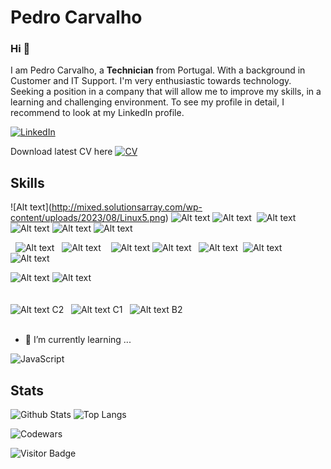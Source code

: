# Pedro Carvalho

### Hi 👋

I am Pedro Carvalho, a **Technician** from Portugal. With a background in Customer and IT Support. I'm very enthusiastic towards technology. Seeking a position in a company that will allow me to improve my skills, in a learning and challenging environment. To see my profile in detail, I recommend to look at my LinkedIn profile.

[![LinkedIn](https://img.shields.io/badge/linkedin-%230077B5.svg?style=for-the-badge&logo=linkedin&logoColor=white)](https://www.linkedin.com/in/SolutionsArray/)

Download latest CV here [![CV](http://mixed.solutionsarray.com/wp-content/uploads/2023/08/small_curriculum1.png)](http://mixed.solutionsarray.com/cv/)

## Skills

![Alt text](http://mixed.solutionsarray.com/wp-content/uploads/2023/08/Linux5.png<a href="https://en.wikipedia.org/wiki/Linux"></a>)
![Alt text](http://mixed.solutionsarray.com/wp-content/uploads/2023/09/2small_AppArmor.png)
![Alt text](http://mixed.solutionsarray.com/wp-content/uploads/2023/09/small_SELinux.png)
&nbsp;![Alt text](http://mixed.solutionsarray.com/wp-content/uploads/2023/08/UNIX.png)
&nbsp;&nbsp;![Alt text](http://mixed.solutionsarray.com/wp-content/uploads/2023/08/php.jpg)
![Alt text](http://mixed.solutionsarray.com/wp-content/uploads/2023/08/Laravel.png)
![Alt text](http://mixed.solutionsarray.com/wp-content/uploads/2023/08/JavaScript.png)

&nbsp;&nbsp;![Alt text](http://mixed.solutionsarray.com/wp-content/uploads/2023/08/Node.js.png)
&nbsp;&nbsp;![Alt text](http://mixed.solutionsarray.com/wp-content/uploads/2023/08/MySQL.png)
&nbsp;&nbsp;&nbsp;![Alt text](http://mixed.solutionsarray.com/wp-content/uploads/2023/09/4small_PostgreSQL.png)
![Alt text](http://mixed.solutionsarray.com/wp-content/uploads/2023/09/small_Apache.png)
&nbsp;&nbsp;![Alt text](http://mixed.solutionsarray.com/wp-content/uploads/2023/09/small_Nginx.png)
&nbsp;![Alt text](http://mixed.solutionsarray.com/wp-content/uploads/2023/08/small_git.png)
&nbsp;![Alt text](http://mixed.solutionsarray.com/wp-content/uploads/2023/08/small_docker.webp)

![Alt text](http://mixed.solutionsarray.com/wp-content/uploads/2023/08/small_podman.png)
![Alt text](https://img.shields.io/badge/kubernetes-white?style=for-the-badge&logo=kubernetes)
<br><br><br>
![Alt text](http://mixed.solutionsarray.com/wp-content/uploads/2023/08/portugal-flag-icon-32.png)&nbsp;C2 &nbsp;
![Alt text](http://mixed.solutionsarray.com/wp-content/uploads/2023/08/united-states-of-america-flag-3d-icon-32.png)&nbsp;C1 &nbsp;
![Alt text](http://mixed.solutionsarray.com/wp-content/uploads/2023/08/spain-flag-icon-32.png)&nbsp;B2
<br><br>    
- 🫡 I’m currently learning ...
  
![JavaScript](https://img.shields.io/badge/-JavaScript-black?style=flat-square&logo=javascript)

## Stats

![Github Stats](https://github-readme-stats.vercel.app/api?username=pedro-su&count_private=true&show_icons=true&include_all_commits=true&theme=prussian&layout=compact)
![Top Langs](https://github-readme-stats.vercel.app/api/top-langs/?username=pedro-su&hide=TeX&layout=compact&theme=prussian)

![Codewars](https://github.r2v.ch/codewars?user=pedcar)

![Visitor Badge](https://visitor-badge.laobi.icu/badge?page_id=pedrocarvalho)

<!--
**pedrocarvalho/pedrocarvalho** is a ✨ _special_ ✨ repository because its `README.md` (this file) appears on your GitHub profile.

Here are some ideas to get you started:

- 🔭 I’m currently working on ...
- 🌱 I’m currently learning ...
- 👯 I’m looking to collaborate on ...
- 🤔 I’m looking for help with ...
- 💬 Ask me about ...
- 📫 How to reach me: ...
- 😄 Pronouns: ...
- ⚡ Fun fact: ...
-->
